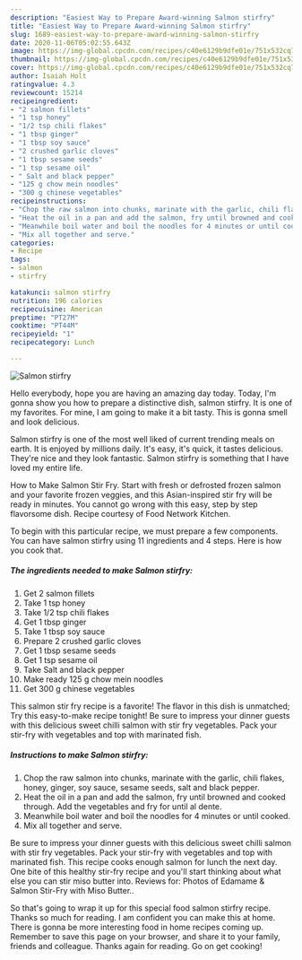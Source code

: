 ```yaml
---
description: "Easiest Way to Prepare Award-winning Salmon stirfry"
title: "Easiest Way to Prepare Award-winning Salmon stirfry"
slug: 1689-easiest-way-to-prepare-award-winning-salmon-stirfry
date: 2020-11-06T05:02:55.643Z
image: https://img-global.cpcdn.com/recipes/c40e6129b9dfe01e/751x532cq70/salmon-stirfry-recipe-main-photo.jpg
thumbnail: https://img-global.cpcdn.com/recipes/c40e6129b9dfe01e/751x532cq70/salmon-stirfry-recipe-main-photo.jpg
cover: https://img-global.cpcdn.com/recipes/c40e6129b9dfe01e/751x532cq70/salmon-stirfry-recipe-main-photo.jpg
author: Isaiah Holt
ratingvalue: 4.3
reviewcount: 15214
recipeingredient:
- "2 salmon fillets"
- "1 tsp honey"
- "1/2 tsp chili flakes"
- "1 tbsp ginger"
- "1 tbsp soy sauce"
- "2 crushed garlic cloves"
- "1 tbsp sesame seeds"
- "1 tsp sesame oil"
- " Salt and black pepper"
- "125 g chow mein noodles"
- "300 g chinese vegetables"
recipeinstructions:
- "Chop the raw salmon into chunks, marinate with the garlic, chili flakes, honey, ginger, soy sauce, sesame seeds, salt and black pepper."
- "Heat the oil in a pan and add the salmon, fry until browned and cooked through. Add the vegetables and fry for until al dente."
- "Meanwhile boil water and boil the noodles for 4 minutes or until cooked."
- "Mix all together and serve."
categories:
- Recipe
tags:
- salmon
- stirfry

katakunci: salmon stirfry 
nutrition: 196 calories
recipecuisine: American
preptime: "PT27M"
cooktime: "PT44M"
recipeyield: "1"
recipecategory: Lunch

---
```



![Salmon stirfry](https://img-global.cpcdn.com/recipes/c40e6129b9dfe01e/751x532cq70/salmon-stirfry-recipe-main-photo.jpg)

Hello everybody, hope you are having an amazing day today. Today, I'm gonna show you how to prepare a distinctive dish, salmon stirfry. It is one of my favorites. For mine, I am going to make it a bit tasty. This is gonna smell and look delicious.

Salmon stirfry is one of the most well liked of current trending meals on earth. It is enjoyed by millions daily. It's easy, it's quick, it tastes delicious. They're nice and they look fantastic. Salmon stirfry is something that I have loved my entire life.

How to Make Salmon Stir Fry. Start with fresh or defrosted frozen salmon and your favorite frozen veggies, and this Asian-inspired stir fry will be ready in minutes. You cannot go wrong with this easy, step by step flavorsome dish. Recipe courtesy of Food Network Kitchen.


To begin with this particular recipe, we must prepare a few components. You can have salmon stirfry using 11 ingredients and 4 steps. Here is how you cook that.

<!--inarticleads1-->

##### The ingredients needed to make Salmon stirfry:

1. Get 2 salmon fillets
1. Take 1 tsp honey
1. Take 1/2 tsp chili flakes
1. Get 1 tbsp ginger
1. Take 1 tbsp soy sauce
1. Prepare 2 crushed garlic cloves
1. Get 1 tbsp sesame seeds
1. Get 1 tsp sesame oil
1. Take  Salt and black pepper
1. Make ready 125 g chow mein noodles
1. Get 300 g chinese vegetables


This salmon stir fry recipe is a favorite! The flavor in this dish is unmatched; Try this easy-to-make recipe tonight! Be sure to impress your dinner guests with this delicious sweet chilli salmon with stir fry vegetables. Pack your stir-fry with vegetables and top with marinated fish. 

<!--inarticleads2-->

##### Instructions to make Salmon stirfry:

1. Chop the raw salmon into chunks, marinate with the garlic, chili flakes, honey, ginger, soy sauce, sesame seeds, salt and black pepper.
1. Heat the oil in a pan and add the salmon, fry until browned and cooked through. Add the vegetables and fry for until al dente.
1. Meanwhile boil water and boil the noodles for 4 minutes or until cooked.
1. Mix all together and serve.


Be sure to impress your dinner guests with this delicious sweet chilli salmon with stir fry vegetables. Pack your stir-fry with vegetables and top with marinated fish. This recipe cooks enough salmon for lunch the next day. One bite of this healthy stir-fry recipe and you&#39;ll start thinking about what else you can stir miso butter into. Reviews for: Photos of Edamame &amp; Salmon Stir-Fry with Miso Butter.. 

So that's going to wrap it up for this special food salmon stirfry recipe. Thanks so much for reading. I am confident you can make this at home. There is gonna be more interesting food in home recipes coming up. Remember to save this page on your browser, and share it to your family, friends and colleague. Thanks again for reading. Go on get cooking!
